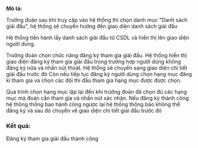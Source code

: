 **Mô tả:**

Trưởng đoàn sau khi truy cập vào hệ thống thì chọn danh mục "Danh sách giải đấu", hệ thống sẽ chuyển hướng đến giao diện danh sách giải đấu

Hệ thống tiến hành lấy danh sách giải đấu từ CSDL và hiển thị lên giao diện người dùng.

Trưởng đoàn chọn chức năng đăng ký tham gia giải đấu. Hệ thống hiển thị giao điện đăng ký tham gia giải đấu
trong trường hợp người dùng không đăng ký nữa và nhấn nút thoát. Hệ thống sẽ chuyển sang giao diện chi tiết giải đấu trước đó
Còn nếu tiếp tục đăng ký người dùng chọn hạng mục đăng kí tham gia và chọn các đội thi đấu tham gia hạng mục được được chọn.

Quá trình chọn hạng mục lập lại đến khi trưởng đoàn đã chọn đủ các hạng mục mà đoàn cần tham gia và nhấn nút xác nhận.
Nếu đăng ký thành công hệ thông thống bao hành công ngược lại hệ thống thông báo không thể đăng ký và sau đó chuyển về giao diện chi tiết giải đấu trước đó

### Kết quả:

Đăng ký tham gia giải đấu thành công
